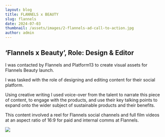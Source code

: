 ```yaml
---
layout: blog
title: FLANNELS x BEAUTY
slug: flannels
date: 2024-07-03
thumbnail: /assets/images/2-flannels-ad-call-to-action.jpg
author: admin
---
```

## ‘Flannels x Beauty’, Role: Design & Editor



I was contacted by Flannels and Platform13 to create visual assets for Flannels Beauty launch.

I was tasked with the role of designing and editing content for their social platform.

Using creative writing I used voice-over from the talent to narrate this piece of content, to engage with the products, and use their key talking points to expand onto the wider subject of sustainable products and their benefits.

This content involved a reel for Flannels social channels and full film videos at an aspect ratio of 16:9 for paid and internal comms at Flannels.

![](/assets/images/3-flannels-ad-call-to-action.jpg)

![]()
